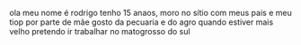 ola meu nome é rodrigo tenho 15 anaos, moro no sítio com meus pais e meu tiop por parte de mãe
gosto da pecuaria e do agro quando estiver mais velho pretendo ir trabalhar no matogrosso do sul
